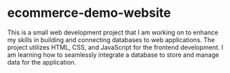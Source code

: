 # ecommerce-demo-website
This is a small web development project that I am working on to enhance my skills in building and connecting databases to web applications. The project utilizes HTML, CSS, and JavaScript for the frontend development. I am learning how to seamlessly integrate a database to store and manage data for the application.
